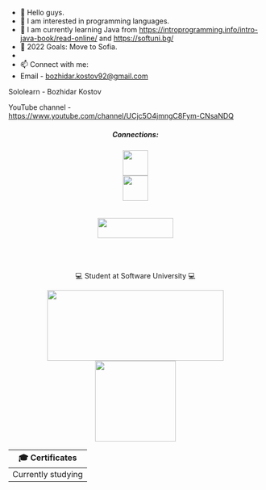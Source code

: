 - 👋 Hello guys.
- 👀 I am interested in programming languages.
- 🌱 I am currently learning Java from https://introprogramming.info/intro-java-book/read-online/ and https://softuni.bg/
- 💞️ 2022 Goals: Move to Sofia.
- 
- 📫 Connect with me:                
- Email - bozhidar.kostov92@gmail.com

Sololearn - Bozhidar Kostov

YouTube channel - https://www.youtube.com/channel/UCjc5O4jmngC8Fym-CNsaNDQ

<h5 align="center">
  Connections:
</h5>

<div align="center">
  <a href="https://www.https://mail.google.com/mail/u/0/#inbox?compose=new">
    <img align="center" width="50px" src="https://www.bulnews.bg/media/cache/article/uploads/16180e70d6d70b354ec63100e0ca5516.jpeg" />
  </a>
  <div align="center">
  <a href="https://www.facebook.com/GamingWithBuJo/">
    <img align="center" width="50px" src="https://www.savinglives5townscoalition.org/wp-content/uploads/2021/03/facebook_icono_despues2.jpg" />
  </a>
</div>
<br></br>

<div align="center">
  <img align="center" width="150" height="40" src="https://visitor-badge.glitch.me/badge?page_id=BozhidarKostov92">
</div>
<br></br>

<p align="center">
  <br>
    💻 Student at Software University 💻
  </br>  
</p>

<div align="center">
  <img height="140" width="350" src="https://github-readme-stats.vercel.app/api/top-langs/?username=LyubomirK99&layout=compact"/>
</div>

<div align="center">
  <img height="160" src="https://github-readme-stats.vercel.app/api?username=LyubomirK99&count_private=true&true&hide=issues&show_icons=true" />
</div>

| 🎓 Certificates |
| :-:
| Currently studying |
